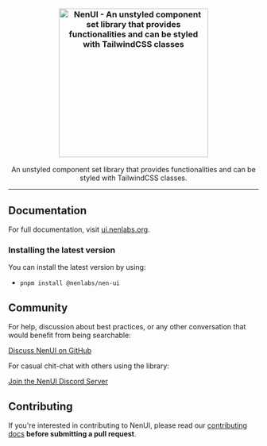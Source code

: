 <h3 align="center">
  <a href="https://github.com/NenLabs/nen-ui">
  <img src="https://avatars.githubusercontent.com/u/114816453?s=400&u=3a6f838a1250c52524ce0c0f5114b433bc65ed12&v=4" alt="NenUI - An unstyled component set library that provides functionalities and can be styled with TailwindCSS classes" width="300">
</a>
</h3>

<p align="center">
  An unstyled component set library that provides functionalities and can be styled with TailwindCSS classes.
</p>

---

## Documentation

For full documentation, visit [ui.nenlabs.org](https://ui.nenlabs.org).

### Installing the latest version

You can install the latest version by using:

- `pnpm install @nenlabs/nen-ui`

## Community

For help, discussion about best practices, or any other conversation that would benefit from being searchable:

[Discuss NenUI on GitHub](https://github.com/NenLabs/nen-ui/discussions)

For casual chit-chat with others using the library:

[Join the NenUI Discord Server](https://discord.gg/7NF8GNe)

## Contributing

If you're interested in contributing to NenUI, please read our [contributing docs](https://github.com/tailwindlabs/headlessui/blob/main/.github/CONTRIBUTING.md) **before submitting a pull request**.